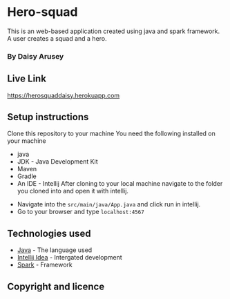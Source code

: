 # Hero-squad
This is an web-based application created using java and spark framework. A user creates a squad and a hero.

### By Daisy Arusey
## Live Link
https://herosquaddaisy.herokuapp.com

##  Setup instructions
Clone this repository to your machine
You need the following installed on your machine
- java
- JDK - Java Development Kit
- Maven
- Gradle
- An IDE - Intellij
After cloning to your local machine navigate to the folder you cloned into and open it with intellij.
* Navigate into the ``` src/main/java/App.java ``` and click run in intellij.
* Go to your browser and type ``` localhost:4567 ```

## Technologies used

* [Java](https://www.java.com/) - The language used
* [Intellij Idea](https://www.jetbrains.com/idea/) - Intergated development
* [Spark]() - Framework

## Copyright and licence
